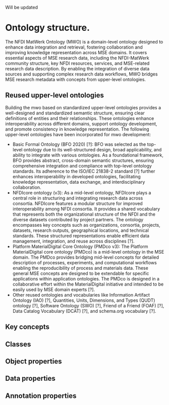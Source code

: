 Will be updated 

# Ontology structure. 
The NFDI MatWerk Ontology (MWO) is a domain-level ontology designed to enhance data integration and retrieval, fostering collaboration and improving knowledge representation across MSE domains. It covers essential aspects of MSE research data, including the NFDI-MatWerk community structure, key NFDI resources, services, and MSE-related research data description. By enabling the integration of diverse data sources and supporting complex research data workflows, MWO bridges MSE research metadata with concepts from upper-level ontologies.

## Reused upper-level ontologies  
Building the mwo based on standardized upper-level ontologies provides a well-designed and standardized semantic structure, ensuring clear definitions of entities and their relationships. These ontologies enhance interoperability across different domains, support ontology development, and promote consistency in knowledge representation. The following upper-level ontologies have been incorporated for mwo development:  
- Basic Formal Ontology (BFO 2020) [?]: BFO was selected as the top-level ontology due to its well-structured design, broad applicability, and ability to integrate with various ontologies. As a foundational framework, BFO provides abstract, cross-domain semantic structures, ensuring comprehensive integration and compliance with top-level ontology standards. Its adherence to the ISO/IEC 21838-2 standard [?] further enhances interoperability in developed ontologies, facilitating knowledge representation, data exchange, and interdisciplinary collaboration.   
- NFDIcore ontology (v3): As a mid-level ontology, NFDIcore plays a central role in structuring and integrating research data across consortia. NFDIcore features a modular structure for improved interoperability among NFDI consortia. It provides a shared vocabulary that represents both the organizational structure of the NFDI and the diverse datasets contributed by project partners. The ontology encompasses key concepts such as organizations, consortia, projects, datasets, research outputs, geographical locations, and technical standards. These structured representations enable efficient data management, integration, and reuse across disciplines [?].  
- Platform MaterialDigital Core Ontology (PMDco v3): The Platform MaterialDigital core ontology (PMDco) is a mid-level ontology in the MSE domain. The PMDco provides bridging mid-level concepts for detailed description of processes, experiments, and computational workflows enabling the reproducibility of process and materials data. These general MSE concepts are designed to be extendable for specific applications within application ontologies. The PMDco is designed in a collaborative effort within the MaterialDigital initiative and intended to be easily used by MSE domain experts [?].   
- Other reused ontologies and vocabularies like Information Artifact Ontology (IAO) [?], Quantities, Units, Dimensions, and Types (QUDT) ontology [?], Software Ontology (SWO) [?], Friend of a Friend (FOAF) [?], Data Catalog Vocabulary (DCAT) [?], and schema.org vocabulary [?].  

## Key concepts  

## Classes  

## Object properties  

## Data properties  

## Annotation properties  
